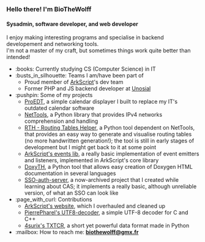 ### Hello there! I'm BioTheWolff
#### Sysadmin, software developer, and web developer

I enjoy making interesting programs and specialise in backend developement and networking tools.\
I'm not a master of my craft, but sometimes things work quite better than intended!

<ul>
  <li>:books: Currently studying CS (Computer Science) in IT</li>

  <li>:busts_in_silhouette: Teams I am/have been part of
    <ul>
      <li>Proud member of <a href="https://github.com/Arkscript-lang">ArkScript</a>'s dev team</li>
      <li>Former PHP and JS backend developer at <a href="https://github.com/Unosial">Unosial</a></li>
    </ul>
  </li>
  
  <li>:pushpin: Some of my projects
    <ul>
      <li><a href="https://github.com/BioTheWolff/ProEDT-v2">ProEDT</a>, a simple calendar displayer I built to replace my IT's outdated calendar software</li>
      <li><a href="https://github.com/BioTheWolff/NetTools">NetTools</a>, a Python library that provides IPv4 networks comprehension and handling</li>
      <li><a href="https://github.com/BioTheWolff/RTH">RTH - Routing Tables Helper</a>, a Python tool dependent on NetTools, that provides an easy way to generate and visualise routing tables (no more handwritten generation!); the tool is still in early stages of development but I might get back to it at some point</li>
      <li><a href="https://github.com/BioTheWolff/arkscript-events">ArkScript's events lib</a>, a really basic implementation of event emitters and listeners, implemented in ArkScript's core library</li>
      <li><a href="https://github.com/BioTheWolff/DoxyTH">DoxyTH</a>, a Python tool that allows easy creation of Doxygen HTML documentation in several languages</li>
      <li><a href="https://github.com/BioTheWolff/SSO-auth-server">SSO-auth-server</a>, a now-archived project that I created while learning about CAS; it implements a really basic, although unreliable version, of what an SSO can look like</li>
    </ul>
  </li>

  <li>:page_with_curl: Contributions
    <ul>
      <li><a href="https://github.com/ArkScript-lang/arkscript-lang.github.io">ArkScript's website</a>, which I overhauled and cleaned up</li>
      <li><a href="https://github.com/PierrePharel/utf8_decoder">PierrePharel's UTF8-decoder</a>, a simple UTF-8 decoder for C and C++</li>
      <li><a href="https://github.com/4surix/txtcr">4surix's TXTCR</a>, a short yet powerful data format made in Python</li>
    </ul>
  </li>
  
  <li>:mailbox: How to reach me: <strong><a href="mailto:&#98;&#105;&#111;&#116;&#104;&#101;&#119;&#111;&#108;&#102;&#102;&#64;&#103;&#109;&#120;&#46;&#102;&#114;">&#98;&#105;&#111;&#116;&#104;&#101;&#119;&#111;&#108;&#102;&#102;&#64;&#103;&#109;&#120;&#46;&#102;&#114;</a></strong></li>
</ul>
